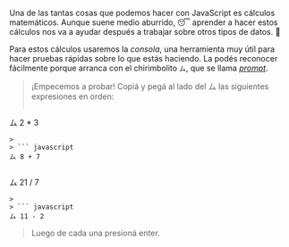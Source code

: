 Una de las tantas cosas que podemos hacer con JavaScript es cálculos matemáticos. Aunque suene medio aburrido,  :sleeping: aprender a hacer estos cálculos nos va a ayudar después a trabajar sobre otros tipos de datos. :star_struck:

Para estos cálculos usaremos la *consola*, una herramienta muy útil para hacer pruebas rápidas sobre lo que estás haciendo. La podés reconocer fácilmente porque arranca con el chirimbolito `ム`, que se llama _[prompt](https://es.wikipedia.org/wiki/Prompt)_.

> ¡Empecemos a probar! Copiá y pegá al lado del ム las siguientes expresiones en orden:
>
> ``` javascript
ム 2 * 3
```
>
> ``` javascript
ム 8 + 7
```
>
> ``` javascript
ム 21 / 7
```
>
> ``` javascript
ム 11 - 2
```
> Luego de cada una presioná enter. 

